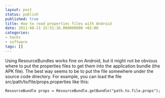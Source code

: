 ```yaml
---
layout: post
status: publish
published: true
title: How to read properties files with Android
date: 2011-08-21 15:51:16.000000000 +02:00
categories:
- hacks
- software
tags: []
---
```

Using ResourceBundles works fine on Android, but it might not be obvious where to put the properties files to get them into the application bundle (the APK file). The best way seems to be to put the file somewhere under the source code directory. For example, you can load the file src/path/to/file/props.properties like this:

```
ResourceBundle props = ResourceBundle.getBundle("path.to.file.props");
```
